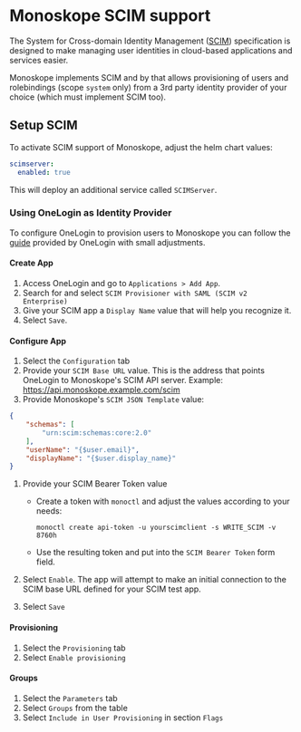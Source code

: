 # Monoskope SCIM support

The System for Cross-domain Identity Management ([SCIM](http://www.simplecloud.info/)) specification is designed to make managing user identities in cloud-based applications and services easier.

Monoskope implements SCIM and by that allows provisioning of users and rolebindings (scope `system` only) from a 3rd party identity provider of your choice (which must implement SCIM too).

## Setup SCIM

To activate SCIM support of Monoskope, adjust the helm chart values:

```yaml
scimserver:
  enabled: true
```

This will deploy an additional service called `SCIMServer`.

### Using OneLogin as Identity Provider

To configure OneLogin to provision users to Monoskope you can follow the [guide](https://developers.onelogin.com/scim/create-app) provided by OneLogin with small adjustments.

#### Create App

1. Access OneLogin and go to `Applications > Add App`.
2. Search for and select `SCIM Provisioner with SAML (SCIM v2 Enterprise)`
3. Give your SCIM app a `Display Name` value that will help you recognize it.
4. Select `Save`.

#### Configure App

1. Select the `Configuration` tab
1. Provide your `SCIM Base URL` value. This is the address that points OneLogin to Monoskope's SCIM API server. Example: https://api.monoskope.example.com/scim
1. Provide Monoskope's `SCIM JSON Template` value:
```json
{
    "schemas": [
        "urn:scim:schemas:core:2.0"
    ],
    "userName": "{$user.email}",
    "displayName": "{$user.display_name}"
}
```
1. Provide your SCIM Bearer Token value 

    * Create a token with `monoctl` and adjust the values according to your needs:
  
      `monoctl create api-token -u yourscimclient -s WRITE_SCIM -v 8760h`
    * Use the resulting token and put into the `SCIM Bearer Token` form field.

2. Select `Enable`. The app will attempt to make an initial connection to the SCIM base URL defined for your SCIM test app.
3. Select `Save`

#### Provisioning

1. Select the `Provisioning` tab
1. Select `Enable provisioning`

#### Groups

1. Select the `Parameters` tab
1. Select `Groups` from the table
1. Select `Include in User Provisioning` in section `Flags`
